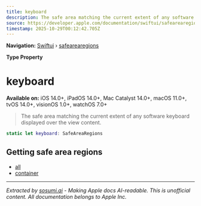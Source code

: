 ```yaml
---
title: keyboard
description: The safe area matching the current extent of any software keyboard displayed over the view content.
source: https://developer.apple.com/documentation/swiftui/safearearegions/keyboard
timestamp: 2025-10-29T00:12:42.705Z
---
```


**Navigation:** [Swiftui](/documentation/swiftui) › [safearearegions](/documentation/swiftui/safearearegions)

**Type Property**

# keyboard

**Available on:** iOS 14.0+, iPadOS 14.0+, Mac Catalyst 14.0+, macOS 11.0+, tvOS 14.0+, visionOS 1.0+, watchOS 7.0+

> The safe area matching the current extent of any software keyboard displayed over the view content.

```swift
static let keyboard: SafeAreaRegions
```

## Getting safe area regions

- [all](/documentation/swiftui/safearearegions/all)
- [container](/documentation/swiftui/safearearegions/container)

---

*Extracted by [sosumi.ai](https://sosumi.ai) - Making Apple docs AI-readable.*
*This is unofficial content. All documentation belongs to Apple Inc.*
